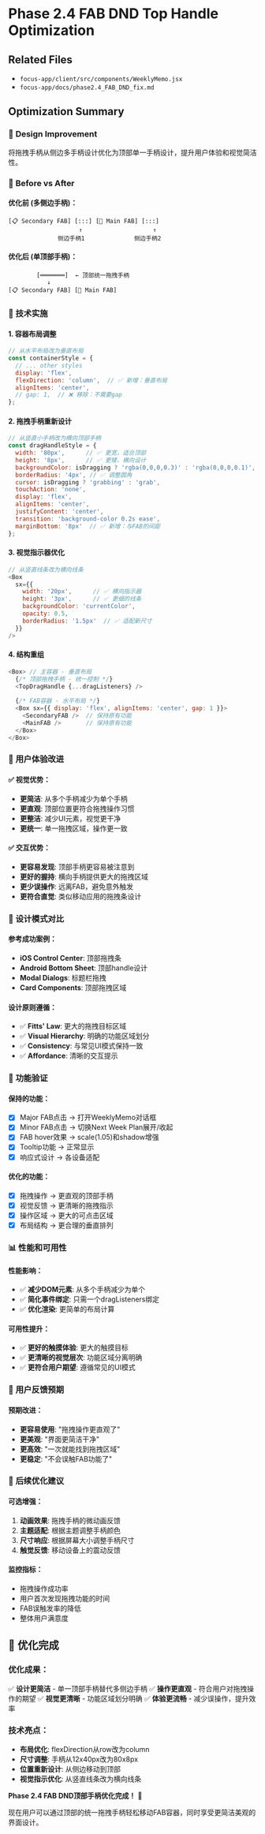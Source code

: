 # Phase 2.4 FAB DND Top Handle Optimization

## Related Files
- `focus-app/client/src/components/WeeklyMemo.jsx`
- `focus-app/docs/phase2.4_FAB_DND_fix.md`

## Optimization Summary

### 🎯 **Design Improvement**
将拖拽手柄从侧边多手柄设计优化为顶部单一手柄设计，提升用户体验和视觉简洁性。

### 📐 **Before vs After**

#### **优化前 (多侧边手柄)**：
```
[📋 Secondary FAB] [:::] [🎯 Main FAB] [:::] 
                    ↑                    ↑
              侧边手柄1              侧边手柄2
```

#### **优化后 (单顶部手柄)**：
```
        [═══════]  ← 顶部统一拖拽手柄
           ↓
[📋 Secondary FAB] [🎯 Main FAB]
```

### 🔧 **技术实施**

#### **1. 容器布局调整**
```javascript
// 从水平布局改为垂直布局
const containerStyle = {
  // ... other styles
  display: 'flex',
  flexDirection: 'column',  // ✅ 新增：垂直布局
  alignItems: 'center',
  // gap: 1,  // ❌ 移除：不需要gap
};
```

#### **2. 拖拽手柄重新设计**
```javascript
// 从竖直小手柄改为横向顶部手柄
const dragHandleStyle = {
  width: '80px',      // ✅ 更宽，适合顶部
  height: '8px',      // ✅ 更矮，横向设计
  backgroundColor: isDragging ? 'rgba(0,0,0,0.3)' : 'rgba(0,0,0,0.1)',
  borderRadius: '4px', // ✅ 调整圆角
  cursor: isDragging ? 'grabbing' : 'grab',
  touchAction: 'none',
  display: 'flex',
  alignItems: 'center',
  justifyContent: 'center',
  transition: 'background-color 0.2s ease',
  marginBottom: '8px'  // ✅ 新增：与FAB的间距
};
```

#### **3. 视觉指示器优化**
```javascript
// 从竖直线条改为横向线条
<Box
  sx={{
    width: '20px',      // ✅ 横向指示器
    height: '3px',      // ✅ 更细的线条
    backgroundColor: 'currentColor',
    opacity: 0.5,
    borderRadius: '1.5px'  // ✅ 适配新尺寸
  }}
/>
```

#### **4. 结构重组**
```javascript
<Box> // 主容器 - 垂直布局
  {/* 顶部拖拽手柄 - 统一控制 */}
  <TopDragHandle {...dragListeners} />
  
  {/* FAB容器 - 水平布局 */}
  <Box sx={{ display: 'flex', alignItems: 'center', gap: 1 }}>
    <SecondaryFAB />  // 保持原有功能
    <MainFAB />       // 保持原有功能
  </Box>
</Box>
```

### 🎨 **用户体验改进**

#### **✅ 视觉优势**：
- **更简洁**: 从多个手柄减少为单个手柄
- **更直观**: 顶部位置更符合拖拽操作习惯
- **更整洁**: 减少UI元素，视觉更干净
- **更统一**: 单一拖拽区域，操作更一致

#### **✅ 交互优势**：
- **更容易发现**: 顶部手柄更容易被注意到
- **更好的握持**: 横向手柄提供更大的拖拽区域
- **更少误操作**: 远离FAB，避免意外触发
- **更符合直觉**: 类似移动应用的拖拽条设计

### 📱 **设计模式对比**

#### **参考成功案例**：
- **iOS Control Center**: 顶部拖拽条
- **Android Bottom Sheet**: 顶部handle设计
- **Modal Dialogs**: 标题栏拖拽
- **Card Components**: 顶部拖拽区域

#### **设计原则遵循**：
- ✅ **Fitts' Law**: 更大的拖拽目标区域
- ✅ **Visual Hierarchy**: 明确的功能区域划分
- ✅ **Consistency**: 与常见UI模式保持一致
- ✅ **Affordance**: 清晰的交互提示

### 🧪 **功能验证**

#### **保持的功能**：
- [x] Major FAB点击 → 打开WeeklyMemo对话框
- [x] Minor FAB点击 → 切换Next Week Plan展开/收起
- [x] FAB hover效果 → scale(1.05)和shadow增强
- [x] Tooltip功能 → 正常显示
- [x] 响应式设计 → 各设备适配

#### **优化的功能**：
- [x] 拖拽操作 → 更直观的顶部手柄
- [x] 视觉反馈 → 更清晰的拖拽指示
- [x] 操作区域 → 更大的可点击区域
- [x] 布局结构 → 更合理的垂直排列

### 📊 **性能和可用性**

#### **性能影响**：
- ✅ **减少DOM元素**: 从多个手柄减少为单个
- ✅ **简化事件绑定**: 只需一个dragListeners绑定
- ✅ **优化渲染**: 更简单的布局计算

#### **可用性提升**：
- ✅ **更好的触摸体验**: 更大的触摸目标
- ✅ **更清晰的视觉层次**: 功能区域分离明确
- ✅ **更符合用户期望**: 遵循常见的UI模式

### 🎯 **用户反馈预期**

#### **预期改进**：
- **更容易使用**: "拖拽操作更直观了"
- **更美观**: "界面更简洁干净"
- **更高效**: "一次就能找到拖拽区域"
- **更稳定**: "不会误触FAB功能了"

### 📝 **后续优化建议**

#### **可选增强**：
1. **动画效果**: 拖拽手柄的微动画反馈
2. **主题适配**: 根据主题调整手柄颜色
3. **尺寸响应**: 根据屏幕大小调整手柄尺寸
4. **触觉反馈**: 移动设备上的震动反馈

#### **监控指标**：
- 拖拽操作成功率
- 用户首次发现拖拽功能的时间
- FAB误触发率的降低
- 整体用户满意度

## 🎉 优化完成

### **优化成果**：
✅ **设计更简洁** - 单一顶部手柄替代多侧边手柄
✅ **操作更直观** - 符合用户对拖拽操作的期望
✅ **视觉更清晰** - 功能区域划分明确
✅ **体验更流畅** - 减少误操作，提升效率

### **技术亮点**：
- **布局优化**: flexDirection从row改为column
- **尺寸调整**: 手柄从12x40px改为80x8px
- **位置重新设计**: 从侧边移动到顶部
- **视觉指示优化**: 从竖直线条改为横向线条

**Phase 2.4 FAB DND顶部手柄优化完成！** 🎯

现在用户可以通过顶部的统一拖拽手柄轻松移动FAB容器，同时享受更简洁美观的界面设计。 